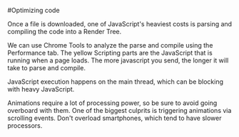 #Optimizing code

Once a file is downloaded, one of JavaScript's heaviest costs is parsing and compiling the code into a Render Tree.

We can use Chrome Tools to analyze the parse and compile using the Performance tab. The yellow Scripting parts are the JavaScript that is running when a page loads. The more javascript you send, the longer it will take to parse and compile.

JavaScript execution happens on the main thread, which can be blocking with heavy JavaScript.

Animations require a lot of processing power, so be sure to avoid going overboard with them. One of the biggest culprits is triggering animations via scrolling events. Don't overload smartphones, which tend to have slower processors.
